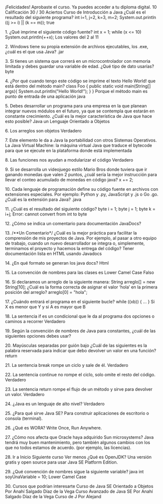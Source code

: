 ¡Felicidades!
Aprobaste el curso. Ya puedes acceder a tu diploma digital.
10
Calificación
30 / 30
Aciertos
Curso de Introducción a Java
¿Cuál es el resultado del siguiente programa? int i\=1, j\=2, k\=3, m\=2;
System.out.println ((j \>\= i) \|\| (k \=\= m));
true

1\.
¿Qué imprime el siguiente código fuente? int x \= 1; while (x \<\= 10\)
System.out.println(\+\+x);
Los valores del 2 al 11

2\.
Windows tiene su propia extensión de archivos ejecutables, los .exe, ¿cuál es el que usa Java?
.jar

3\.
Si tienes un sistema que correrá en un microcontrolador con memoria limitada y debes
guardar una variable de edad. ¿Qué tipo de dato usarías?
byte

4\.
¿Por qué cuando tengo este código se imprime el texto Hello World! que está dentro del
método main? class Foo { public static void main(String\[] args){
System.out.println("Hello World!"); } }
Porque el método main es punto de entrada de una aplicación java

5\.
Debes desarrollar un programa para una empresa en la que planean integrar nuevos módulos
en el futuro, ya que se contempla que estarán en constante crecimiento. ¿Cuál es la mejor
característica de Java que hace esto posible?
Java un Lenguaje Orientado a Objetos

6\.
Los arreglos son objetos
Verdadero

7\.
Este elemento le da a Java la portabilidad con otros Sistemas Operativos.
La Java Virtual Machine: la máquina virtual Java que traduce el bytecode para que
se ejecute en la plataforma donde está implementada

8\.
Las funciones nos ayudan a modularizar el código
Verdadero

9\.
Si se desarrolla un videojuego estilo Mario Bros donde tuviera que ir ganando monedas que
valen 2 puntos, ¿cuál sería la mejor instrucción para llevar el conteo acumulado de monedas
en código java?
x \+\= 2;

10\.
Cada lenguaje de programación define su código fuente en archivos con extensiones
especiales. Por ejemplo: Python y .py, JavaScript y .js o Go .go. ¿Cuál es la extensión para
Java?
.java

11\.
¿Cuál es el resultado del siguiente código? byte i \= 1; byte j \= 1; byte k \= i\+j;
Error: cannot convert from int to byte

12\.
¿Cómo se indica un comentario para documentación JavaDocs?

13\.
/\*\*Un Comentario\*/
¿Cuál es la mejor práctica para facilitar la comprensión de mis proyectos de Java. Por ejemplo,
al pasar a otro equipo de trabajo, cuando un nuevo desarrollador se integra o, simplemente,
terminamos el proyecto y hacemos la entrega del código?
Tener documentación lista en HTML usando Javadocs

14\.
¿En qué formato se generan los java docs?
Html

15\.
La convención de nombres para las clases es Lower Camel Case
Falso

16\.
Si declaramos un arreglo de la siguiente manera: String arreglo\[] \= new String\[10];
¿Cuál es la forma correcta de asignar el valor ‘hola’ en la primera posición del arreglo?
arreglo\[0] \= "hola";

17\.
¿Cuándo entrará el programa en el siguiente bucle?
while ((xb)) { 
 ... 
}
Si X es menor que Y y si A es mayor que B

18\.
La sentencia if es un condicional que le da al programa dos opciones o caminos a recorrer
Verdadero

19\.
Según la convención de nombres de Java para constantes, ¿cuál de las siguientes opciones
debes usar?

20\.
Mayúsculas separadas por guión bajo
¿Cuál de las siguientes es la palabra reservada para indicar que debo devolver un valor en una
función?
return

21\.
La sentencia break rompe un ciclo y sale de él.
Verdadero

22\.
La sentencia continue no rompe el ciclo, solo omite el resto del código.
Verdadero

23\.
La sentencia return rompe el flujo de un método y sirve para devolver un valor.
Verdadero

24\.
¿Java es un lenguaje de alto nivel?
Verdadero

25\.
¿Para qué sirve Java SE?
Para construir aplicaciones de escritorio o consola (terminal).

26\.
¿Qué es WORA?
Write Once, Run Anywhere.

27\.
¿Cómo nos afecta que Oracle haya adquirido Sun microsystems?
Java tendrá muy buen mantenimiento, pero también algunos cambios con los que
no todos estamos de acuerdo. (por ejemplo, las licencias).

28\.
Ir a Inicio
Siguiente curso
Ver menos
¿Qué es OpenJDK?
Una versión gratis y open source para usar Java SE Platform Edition.

29\.
¿Qué convención de nombres sigue la siguiente variable? java int soyUnaVariable \=
10;
Lower Camel Case

30\.
Cursos que podrían interesarte
Curso de Java SE Orientado a
Objetos
Por Anahí Salgado Díaz de la Vega
Curso Avanzado de Java SE
Por Anahí Salgado Díaz de la Vega
Curso de J
Por Alejand
